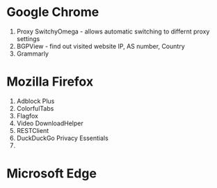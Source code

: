 # Google Chrome
1. Proxy SwitchyOmega - allows automatic switching to differnt proxy settings
2. BGPView - find out visited website IP, AS number, Country
3. Grammarly


# Mozilla Firefox
1. Adblock Plus
2. ColorfulTabs
3. Flagfox
4. Video DownloadHelper
5. RESTClient
6. DuckDuckGo Privacy Essentials
7. 

# Microsoft Edge

